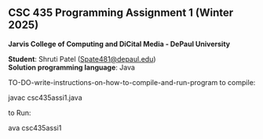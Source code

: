 ## CSC 435 Programming Assignment 1 (Winter 2025)
**Jarvis College of Computing and DiCital Media - DePaul University**

**Student**: Shruti Patel (Spate481@depaul.edu)  
**Solution programming language**: Java

TO-DO-write-instructions-on-how-to-compile-and-run-program
to compile:

javac csc435assi1.java

to Run:

ava csc435assi1
